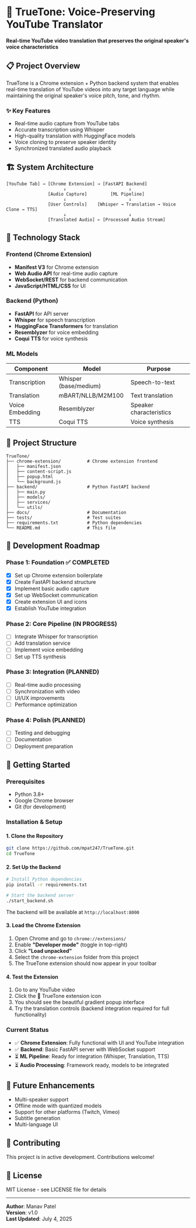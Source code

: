 # 🎵 TrueTone: Voice-Preserving YouTube Translator

**Real-time YouTube video translation that preserves the original speaker's voice characteristics**

## 📋 Project Overview

TrueTone is a Chrome extension + Python backend system that enables real-time translation of YouTube videos into any target language while maintaining the original speaker's voice pitch, tone, and rhythm.

### ✨ Key Features
- Real-time audio capture from YouTube tabs
- Accurate transcription using Whisper
- High-quality translation with HuggingFace models
- Voice cloning to preserve speaker identity
- Synchronized translated audio playback

## 🏗️ System Architecture

```
[YouTube Tab] → [Chrome Extension] → [FastAPI Backend]
                      ↓                        ↓
                [Audio Capture]         [ML Pipeline]
                      ↓                        ↓
                [User Controls]    [Whisper → Translation → Voice Clone → TTS]
                      ↓                        ↓
                [Translated Audio] ← [Processed Audio Stream]
```

## 🔧 Technology Stack

### Frontend (Chrome Extension)
- **Manifest V3** for Chrome extension
- **Web Audio API** for real-time audio capture
- **WebSocket/REST** for backend communication
- **JavaScript/HTML/CSS** for UI

### Backend (Python)
- **FastAPI** for API server
- **Whisper** for speech transcription
- **HuggingFace Transformers** for translation
- **Resemblyzer** for voice embedding
- **Coqui TTS** for voice synthesis

### ML Models
| Component | Model | Purpose |
|-----------|--------|---------|
| Transcription | Whisper (base/medium) | Speech-to-text |
| Translation | mBART/NLLB/M2M100 | Text translation |
| Voice Embedding | Resemblyzer | Speaker characteristics |
| TTS | Coqui TTS | Voice synthesis |

## 📁 Project Structure

```
TrueTone/
├── chrome-extension/          # Chrome extension frontend
│   ├── manifest.json
│   ├── content-script.js
│   ├── popup.html
│   └── background.js
├── backend/                   # Python FastAPI backend
│   ├── main.py
│   ├── models/
│   ├── services/
│   └── utils/
├── docs/                      # Documentation
├── tests/                     # Test suites
├── requirements.txt           # Python dependencies
└── README.md                  # This file
```

## 🎯 Development Roadmap

### Phase 1: Foundation ✅ COMPLETED
- [x] Set up Chrome extension boilerplate
- [x] Create FastAPI backend structure
- [x] Implement basic audio capture
- [x] Set up WebSocket communication
- [x] Create extension UI and icons
- [x] Establish YouTube integration

### Phase 2: Core Pipeline (IN PROGRESS)
- [ ] Integrate Whisper for transcription
- [ ] Add translation service
- [ ] Implement voice embedding
- [ ] Set up TTS synthesis

### Phase 3: Integration (PLANNED)
- [ ] Real-time audio processing
- [ ] Synchronization with video
- [ ] UI/UX improvements
- [ ] Performance optimization

### Phase 4: Polish (PLANNED)
- [ ] Testing and debugging
- [ ] Documentation
- [ ] Deployment preparation

## 🚀 Getting Started

### Prerequisites
- Python 3.8+
- Google Chrome browser
- Git (for development)

### Installation & Setup

#### 1. Clone the Repository
```bash
git clone https://github.com/mpat247/TrueTone.git
cd TrueTone
```

#### 2. Set Up the Backend
```bash
# Install Python dependencies
pip install -r requirements.txt

# Start the backend server
./start_backend.sh
```
The backend will be available at `http://localhost:8000`

#### 3. Load the Chrome Extension
1. Open Chrome and go to `chrome://extensions/`
2. Enable **"Developer mode"** (toggle in top-right)
3. Click **"Load unpacked"**
4. Select the `chrome-extension` folder from this project
5. The TrueTone extension should now appear in your toolbar

#### 4. Test the Extension
1. Go to any YouTube video
2. Click the 🎵 TrueTone extension icon
3. You should see the beautiful gradient popup interface
4. Try the translation controls (backend integration required for full functionality)

### Current Status
- ✅ **Chrome Extension**: Fully functional with UI and YouTube integration
- ✅ **Backend**: Basic FastAPI server with WebSocket support
- ⏳ **ML Pipeline**: Ready for integration (Whisper, Translation, TTS)
- ⏳ **Audio Processing**: Framework ready, models to be integrated

## 🔮 Future Enhancements
- Multi-speaker support
- Offline mode with quantized models
- Support for other platforms (Twitch, Vimeo)
- Subtitle generation
- Multi-language UI

## 👥 Contributing
This project is in active development. Contributions welcome!

## 📄 License
MIT License - see LICENSE file for details

---

**Author**: Manav Patel  
**Version**: v1.0  
**Last Updated**: July 4, 2025
